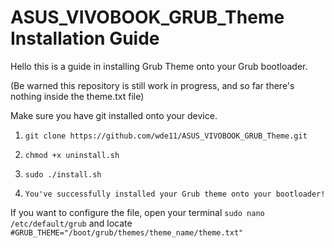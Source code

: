 # ASUS_VIVOBOOK_GRUB_Theme Installation Guide

Hello this is a guide in installing Grub Theme onto your Grub bootloader.

(Be warned this repository is still work in progress, and so far there's nothing inside the theme.txt file)

Make sure you have git installed onto your device.

1. ``` git clone https://github.com/wde11/ASUS_VIVOBOOK_GRUB_Theme.git ```

2. ``` chmod +x uninstall.sh ```
3. ``` sudo ./install.sh ```
4. ``` You've successfully installed your Grub theme onto your bootloader! ```

If you want to configure the file, open your terminal ``` sudo nano /etc/default/grub ``` and locate ``` #GRUB_THEME="/boot/grub/themes/theme_name/theme.txt" ```

